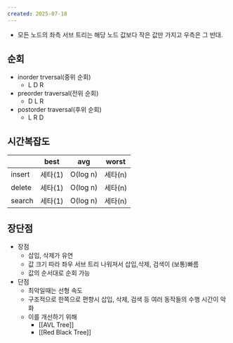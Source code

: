 ```yaml
---
created: 2025-07-18
---
```

- 모든 노드의 좌측 서브 트리는 해당 노드 값보다 작은 값만 가지고 우측은 그 반대.

## 순회
- inorder trversal(중위 순회)
	- L D R
- preorder traversal(전위 순회)
	- D L R
- postorder traversal(후위 순회)
	- L R D
## 시간복잡도

|        | best  | avg      | worst |
| ------ | ----- | -------- | ----- |
| insert | 세타(1) | O(log n) | 세타(n) |
| delete | 세타(1) | O(log n) | 세타(n) |
| search | 세타(1) | O(log n) | 세타(n) |
## 장단점
- 장점
	- 삽입, 삭제가 유연
	- 값 크기 따라 좌우 서브 트리 나워져서 삽입,삭제, 검색이 (보통)빠름
	- 값의 순서대로 순회 가능
- 단점
	- 최악일때는 선형 속도
	- 구조적으로 한쪽으로 편향시 삽입, 삭제, 검색 등 여러 동작들의 수행 시간이 악화
	- 이를 개선하기 위해
		- [[AVL Tree]]
		- [[Red Black Tree]]